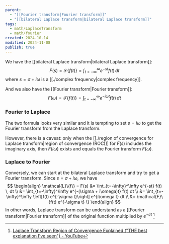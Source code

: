 ```yaml
---
parent:
  - "[[Fourier transform|Fourier transform]]"
  - "[[bilateral Laplace transform|bilateral Laplace transform]]"
tags:
  - math/LaplaceTransform
  - math/fourier
created: 2024-10-14
modified: 2024-11-08
publish: true
---
```

We have the [[bilateral Laplace transform|bilateral Laplace transform]]:
$$
F(s) = \mathcal{L}\{f(t)\} = \int_{t=-\infty}^\infty e^{-st} f(t) \, dt
$$
where $s = \sigma + i\omega$ is a [[./complex frequency|complex frequency]].

And we also have the [[Fourier transform|Fourier transform]]:
$$
F(\omega) = \mathcal{F}\{f(t)\} = \int_{t=-\infty}^\infty e^{-i \omega t} f(t) \, dt
$$

### Fourier to Laplace
The two formula looks very similar and it is tempting to set $s = i \omega$ to get the Fourier transform from the Laplace transform.

However, there is a caveat: only when the [[./region of convergence for Laplace transform|region of convergence (ROC)]] for $F(s)$ includes the imaginary axis, then $F(i\omega)$ exists and equals the Fourier transform $F(\omega)$.

### Laplace to Fourier
Conversely, we can start at the bilateral Laplace transform and try to get a Fourier transform. Since $s = \sigma + i \omega$, we have
$$
\begin{align}
\mathcal{L}\{f\} = F(s) &= \int_{t=-\infty}^\infty e^{-st} f(t) \, dt \\
&= \int_{t=-\infty}^\infty e^{-(\sigma + i\omega)t} f(t) dt \\
&= \int_{t=-\infty}^\infty \left[f(t) e^{-\sigma t}\right] e^{i\omega t} dt \\
&= \mathcal{F}\{f(t) e^{-\sigma t} \}
\end{align}
$$
In other words, Laplace transform can be understand as a [[Fourier transform|Fourier transform]] of the original function multiplied by $e^{-\sigma t}$ [^1]

[^1]: [Laplace Transform Region of Convergence Explained ("THE best explanation I've seen") - YouTube](https://www.youtube.com/watch?v=SexBL1OlhhU)